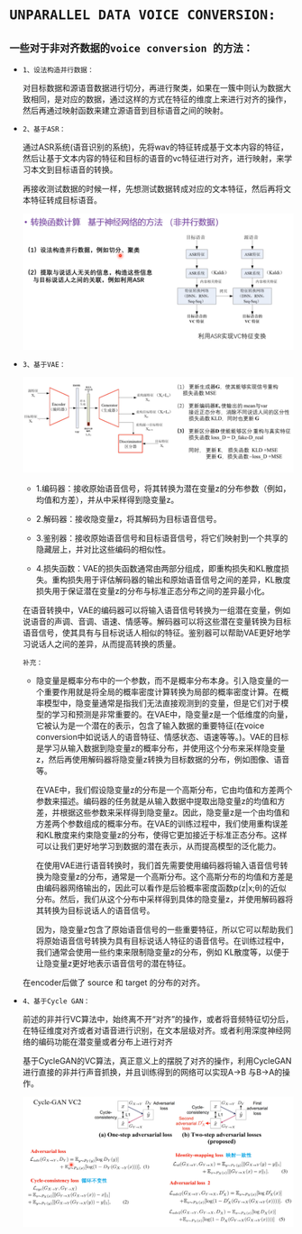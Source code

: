 # `UNPARALLEL DATA VOICE CONVERSION:`

## `一些对于非对齐数据的voice conversion 的方法：`

* `1、设法构造并行数据：`


    对目标数据和源语音数据进行切分，再进行聚类，如果在一簇中则认为数据大致相同，是对应的数据，通过这样的方式在特征的维度上来进行对齐的操作，然后再通过映射函数来建立源语音到目标语音之间的映射。

* `2、基于ASR：`

    通过ASR系统(语音识别的系统)，先将wav的特征转成基于文本内容的特征，然后让基于文本内容的特征和目标的语音的vc特征进行对齐，进行映射，来学习本文到目标语音的转换。

    再接收测试数据的时候一样，先想测试数据转成对应的文本特征，然后再将文本特征转成目标语音。

    <div align=center><img height  src="./static/1.jpg"/></div>

* `3、基于VAE：`

    <div align=center><img height  src="./static/2.jpg"/></div>


    * 1.编码器：接收原始语音信号，将其转换为潜在变量z的分布参数（例如，均值和方差），并从中采样得到隐变量z。
    
    * 2.解码器：接收隐变量z，将其解码为目标语音信号。
    
    * 3.鉴别器：接收原始语音信号和目标语音信号，将它们映射到一个共享的隐藏层上，并对比这些编码的相似性。
    
    * 4.损失函数：VAE的损失函数通常由两部分组成，即重构损失和KL散度损失。重构损失用于评估解码器的输出和原始语音信号之间的差异，KL散度损失用于保证潜在变量z的分布与标准正态分布之间的差异最小化。
    
    在语音转换中，VAE的编码器可以将输入语音信号转换为一组潜在变量，例如说语音的声调、音调、语速、情感等。解码器可以将这些潜在变量转换为目标语音信号，使其具有与目标说话人相似的特征。鉴别器可以帮助VAE更好地学习说话人之间的差异，从而提高转换的质量。

    `补充：`

    * 隐变量是概率分布中的一个参数，而不是概率分布本身。引入隐变量的一个重要作用就是将全局的概率密度计算转换为局部的概率密度计算。在概率模型中，隐变量通常是指我们无法直接观测到的变量，但是它们对于模型的学习和预测是非常重要的。在VAE中，隐变量z是一个低维度的向量，它被认为是一个潜在的表示，包含了输入数据的重要特征(在voice conversion中如说话人的语音特征、情感状态、语速等等。)。VAE的目标是学习从输入数据到隐变量z的概率分布，并使用这个分布来采样隐变量z，然后再使用解码器将隐变量z转换为目标数据的分布，例如图像、语音等。

        在VAE中，我们假设隐变量z的分布是一个高斯分布，它由均值和方差两个参数来描述。编码器的任务就是从输入数据中提取出隐变量z的均值和方差，并根据这些参数来采样得到隐变量z。因此，隐变量z是一个由均值和方差两个参数组成的概率分布。在VAE的训练过程中，我们使用重构误差和KL散度来约束隐变量z的分布，使得它更加接近于标准正态分布。这样可以让我们更好地学习到数据的潜在表示，从而提高模型的泛化能力。


        在使用VAE进行语音转换时，我们首先需要使用编码器将输入语音信号转换为隐变量z的分布，通常是一个高斯分布。这个高斯分布的均值和方差是由编码器网络输出的，因此可以看作是后验概率密度函数p(z|x;θ)的近似分布。然后，我们从这个分布中采样得到具体的隐变量z，并使用解码器将其转换为目标说话人的语音信号。

        因为，隐变量z包含了原始语音信号的一些重要特征，所以它可以帮助我们将原始语音信号转换为具有目标说话人特征的语音信号。在训练过程中，我们通常会使用一些约束来限制隐变量z的分布，例如 KL散度等，以便于让隐变量z更好地表示语音信号的潜在特征。

    在encoder后做了 source 和 target 的分布的对齐。


* `4、基于Cycle GAN：`

    前述的非并行VC算法中，始终离不开“对齐”的操作，或者将音频特征切分后，在特征维度对齐或者对语音进行识别，在文本层级对齐。或者利用深度神经网络的编码功能在潜变量或者分布上进行对齐

    基于CycleGAN的VC算法，真正意义上的摆脱了对齐的操作，利用CycleGAN进行直接的非并行声音抓换，并且训练得到的网络可以实现A->B 与B->A的操作。

    <div align=center><img height  src="./static/3.jpg"/></div>




